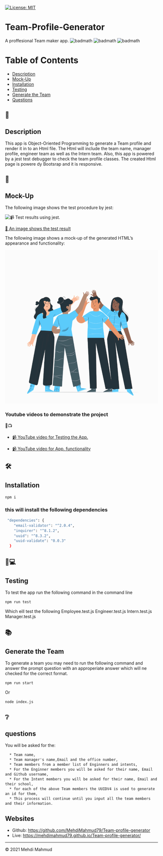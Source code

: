 [![License: MIT](https://img.shields.io/badge/License-MIT-yellow.svg)](https://opensource.org/licenses/MIT)

# Team-Profile-Generator
A proffesional Team maker app.
![badmath](https://img.shields.io/github/issues/MehdiMahmud79/Team-profile-generator)
![badmath](https://img.shields.io/github/forks/MehdiMahmud79/Team-profile-generator)
![badmath](https://img.shields.io/github/stars/MehdiMahmud79/Team-profile-generator)

# Table of Contents 

* [Description](#description)
* [Mock-Up](#🚀)
* [Installation](#installation)
* [Testing](#🔎💻)
* [Generate the Team](#📚)
* [Questions](#❔)



## 📝
## Description 
  This app is Object-Oriented Programming to generate a Team profile and render it in to an Html file. The Html will include the team name, manager profile, engineer team as well as the Intern team.
  Also, this app is powered by a jest test debugger to check the team profile classes. The created Html page is powere dy Bootsrap and it is responsive.

## 🚀
## Mock-Up

The following image shows the test procedure by jest:

![📹 Test results using jest.](./assets/test.gif)

[📸 An image shows the test result](./dist/test.jpg)

The following image shows a mock-up of the generated HTML’s appearance and functionality:

![Test results using jest.](./assets/screen.gif)

### Youtube videos to demonstrate the project
🔴📺

* [📹 YouTube video for Testing the App.](https://youtu.be/72IMdktjbZk)

* [📹 YouTube video for App. functionality](https://youtu.be/O4aNoakMn0o)

## 🛠️ 
##  Installation
```bash
npm i
```

### this will install the following dependencies 
```bash
 "dependencies": {
    "email-validator": "^2.0.4",
    "inquirer": "^8.1.2",
    "uuid": "^8.3.2",
    "uuid-validate": "0.0.3"
  }

```

## 🔎💻
## Testing 
  To test the app run the following command in the command line
  ```bash
  npm run test
  ```
  Which eill test the following 
  Employee.test.js
  Engineer.test.js
  Intern.test.js
  Manager.test.js

## 📚
## Generate the Team

  To generate a team you may need to run the following command and answer the prompt question with an approperiate answer which will ne checked for the correct format.

```bash
npm run start
```
Or

```bash
node index.js
```
## ❔
## questions
You will be asked for the:
```
  * Team name,
  * Team manager's name,Email and the office number,
  * Team members from a member list of Enginners and intents,
  * For the Enginner members you will be asked for their name, Email and Github username,
  * For the Intent members you will be asked for their name, Email and their school,
  * for each of the above Team members the UUIDV4 is used to generate an id for them,
  * This process will continue until you input all the team members and their information.

```
## Websites
* Github: https://github.com/MehdiMahmud79/Team-profile-generator
* Live: https://mehdimahmud79.github.io/Team-profile-generator/



---
© 2021 Mehdi Mahmud
